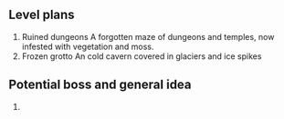 ## Level plans
1. Ruined dungeons
A forgotten maze of dungeons and temples, now infested with vegetation and moss.
2. Frozen grotto
An cold cavern covered in glaciers and ice spikes

## Potential boss and general idea
1. 